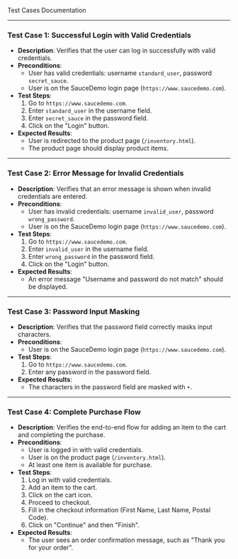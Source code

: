 Test Cases Documentation

---

### Test Case 1: Successful Login with Valid Credentials
- **Description**: Verifies that the user can log in successfully with valid credentials.
- **Preconditions**: 
  - User has valid credentials: username `standard_user`, password `secret_sauce`.
  - User is on the SauceDemo login page (`https://www.saucedemo.com`).
- **Test Steps**:
  1. Go to `https://www.saucedemo.com`.
  2. Enter `standard_user` in the username field.
  3. Enter `secret_sauce` in the password field.
  4. Click on the "Login" button.
- **Expected Results**: 
  - User is redirected to the product page (`/inventory.html`).
  - The product page should display product items.
  
---

### Test Case 2: Error Message for Invalid Credentials
- **Description**: Verifies that an error message is shown when invalid credentials are entered.
- **Preconditions**: 
  - User has invalid credentials: username `invalid_user`, password `wrong_password`.
  - User is on the SauceDemo login page (`https://www.saucedemo.com`).
- **Test Steps**:
  1. Go to `https://www.saucedemo.com`.
  2. Enter `invalid_user` in the username field.
  3. Enter `wrong_password` in the password field.
  4. Click on the "Login" button.
- **Expected Results**:
  - An error message "Username and password do not match" should be displayed.
  
---

### Test Case 3: Password Input Masking
- **Description**: Verifies that the password field correctly masks input characters.
- **Preconditions**:
  - User is on the SauceDemo login page (`https://www.saucedemo.com`).
- **Test Steps**:
  1. Go to `https://www.saucedemo.com`.
  2. Enter any password in the password field.
- **Expected Results**: 
  - The characters in the password field are masked with `•`.
  
---

### Test Case 4: Complete Purchase Flow
- **Description**: Verifies the end-to-end flow for adding an item to the cart and completing the purchase.
- **Preconditions**: 
  - User is logged in with valid credentials.
  - User is on the product page (`/inventory.html`).
  - At least one item is available for purchase.
- **Test Steps**:
  1. Log in with valid credentials.
  2. Add an item to the cart.
  3. Click on the cart icon.
  4. Proceed to checkout.
  5. Fill in the checkout information (First Name, Last Name, Postal Code).
  6. Click on "Continue" and then "Finish".
- **Expected Results**:
  - The user sees an order confirmation message, such as "Thank you for your order".
